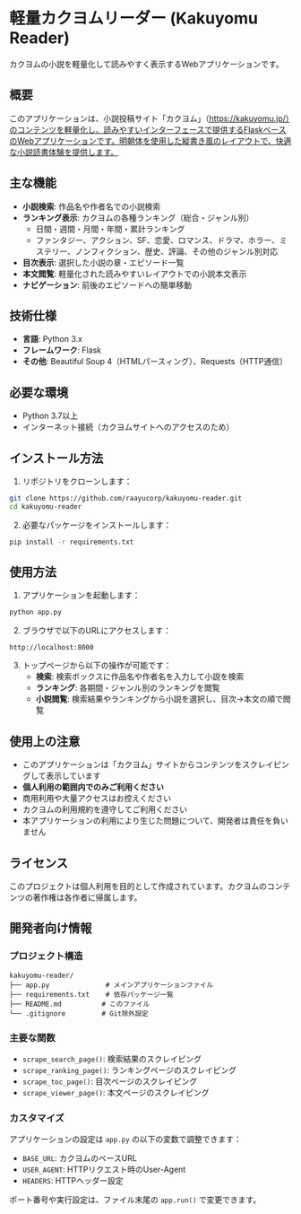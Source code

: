 # 軽量カクヨムリーダー (Kakuyomu Reader)

カクヨムの小説を軽量化して読みやすく表示するWebアプリケーションです。

## 概要

このアプリケーションは、小説投稿サイト「カクヨム」（https://kakuyomu.jp/）のコンテンツを軽量化し、読みやすいインターフェースで提供するFlaskベースのWebアプリケーションです。明朝体を使用した縦書き風のレイアウトで、快適な小説読書体験を提供します。

## 主な機能

- **小説検索**: 作品名や作者名での小説検索
- **ランキング表示**: カクヨムの各種ランキング（総合・ジャンル別）
  - 日間・週間・月間・年間・累計ランキング
  - ファンタジー、アクション、SF、恋愛、ロマンス、ドラマ、ホラー、ミステリー、ノンフィクション、歴史、評論、その他のジャンル別対応
- **目次表示**: 選択した小説の章・エピソード一覧
- **本文閲覧**: 軽量化された読みやすいレイアウトでの小説本文表示
- **ナビゲーション**: 前後のエピソードへの簡単移動

## 技術仕様

- **言語**: Python 3.x
- **フレームワーク**: Flask
- **その他**: Beautiful Soup 4（HTMLパースィング）、Requests（HTTP通信）

## 必要な環境

- Python 3.7以上
- インターネット接続（カクヨムサイトへのアクセスのため）

## インストール方法

1. リポジトリをクローンします：
```bash
git clone https://github.com/raayucorp/kakuyomu-reader.git
cd kakuyomu-reader
```

2. 必要なパッケージをインストールします：
```bash
pip install -r requirements.txt
```

## 使用方法

1. アプリケーションを起動します：
```bash
python app.py
```

2. ブラウザで以下のURLにアクセスします：
```
http://localhost:8000
```

3. トップページから以下の操作が可能です：
   - **検索**: 検索ボックスに作品名や作者名を入力して小説を検索
   - **ランキング**: 各期間・ジャンル別のランキングを閲覧
   - **小説閲覧**: 検索結果やランキングから小説を選択し、目次→本文の順で閲覧

## 使用上の注意

- このアプリケーションは「カクヨム」サイトからコンテンツをスクレイピングして表示しています
- **個人利用の範囲内でのみご利用ください**
- 商用利用や大量アクセスはお控えください
- カクヨムの利用規約を遵守してご利用ください
- 本アプリケーションの利用により生じた問題について、開発者は責任を負いません

## ライセンス

このプロジェクトは個人利用を目的として作成されています。カクヨムのコンテンツの著作権は各作者に帰属します。

## 開発者向け情報

### プロジェクト構造
```
kakuyomu-reader/
├── app.py              # メインアプリケーションファイル
├── requirements.txt    # 依存パッケージ一覧
├── README.md          # このファイル
└── .gitignore         # Git除外設定
```

### 主要な関数
- `scrape_search_page()`: 検索結果のスクレイピング
- `scrape_ranking_page()`: ランキングページのスクレイピング
- `scrape_toc_page()`: 目次ページのスクレイピング
- `scrape_viewer_page()`: 本文ページのスクレイピング

### カスタマイズ

アプリケーションの設定は `app.py` の以下の変数で調整できます：
- `BASE_URL`: カクヨムのベースURL
- `USER_AGENT`: HTTPリクエスト時のUser-Agent
- `HEADERS`: HTTPヘッダー設定

ポート番号や実行設定は、ファイル末尾の `app.run()` で変更できます。